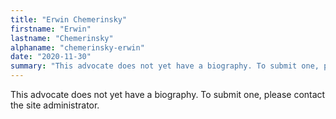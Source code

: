 ```yaml
---
title: "Erwin Chemerinsky"
firstname: "Erwin"
lastname: "Chemerinsky"
alphaname: "chemerinsky-erwin"
date: "2020-11-30"
summary: "This advocate does not yet have a biography. To submit one, please contact the site administrator."
---
```

This advocate does not yet have a biography. To submit one, please contact the site administrator.

